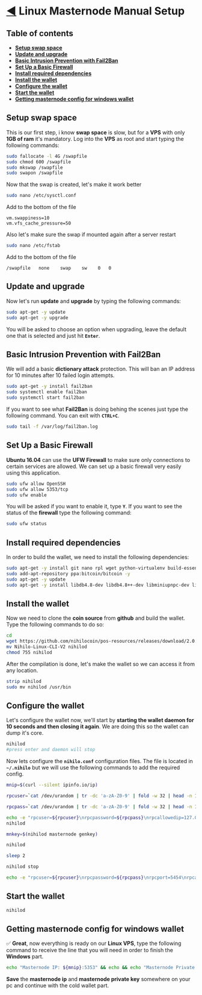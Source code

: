 # [:arrow_backward:](./README.md) Linux Masternode Manual Setup

## Table of contents
- **[Setup swap space](#setup-swap-space)**
- **[Update and upgrade](#update-and-upgrade)**
- **[Basic Intrusion Prevention with Fail2Ban](#basic-intrusion-prevention-with-fail2ban)**
- **[Set Up a Basic Firewall](#set-up-a-basic-firewall)**
- **[Install required dependencies](#install-required-dependencies)**
- **[Install the wallet](#install-the-wallet)**
- **[Configure the wallet](#configure-the-wallet)**
- **[Start the wallet](#start-the-wallet)**
- **[Getting masternode config for windows wallet](#getting-masternode-config-for-windows-wallet)**

## Setup swap space
This is our first step, i know **swap space** is slow, but for a **VPS** with only **1GB of ram** it's mandatory. Log into the **VPS** as root and start typing the following commands:

````bash
sudo fallocate -l 4G /swapfile
sudo chmod 600 /swapfile
sudo mkswap /swapfile
sudo swapon /swapfile
````

Now that the swap is created, let's make it work better

````bash
sudo nano /etc/sysctl.conf
````

Add to the bottom of the file

````
vm.swappiness=10
vm.vfs_cache_pressure=50	
````

Also let's make sure the swap if mounted again after a server restart

````bash
sudo nano /etc/fstab
````

Add to the bottom of the file

````
/swapfile   none    swap    sw    0   0
````

## Update and upgrade
Now let's run **update** and **upgrade** by typing the following commands:

````bash
sudo apt-get -y update
sudo apt-get -y upgrade
````

You will be asked to choose an option when upgrading, leave the default one that is selected and just hit **``Enter``**.

## Basic Intrusion Prevention with Fail2Ban
We will add a basic **dictionary attack** protection. This will ban an IP address for 10 minutes after 10 failed login attempts.

````bash
sudo apt-get -y install fail2ban
sudo systemctl enable fail2ban
sudo systemctl start fail2ban
````

If you want to see what **Fail2Ban** is doing behing the scenes just type the following command. You can exit with **``CTRL+C``**.

````bash
sudo tail -f /var/log/fail2ban.log
````

## Set Up a Basic Firewall
**Ubuntu 16.04** can use the **UFW Firewall** to make sure only connections to certain services are allowed. We can set up a basic firewall very easily using this application.

````bash
sudo ufw allow OpenSSH
sudo ufw allow 5353/tcp
sudo ufw enable
````

You will be asked if you want to enable it, type **``Y``**. If you want to see the status of the **firewall** type the following command:

````bash
sudo ufw status
````

## Install required dependencies
In order to build the wallet, we need to install the following dependencies:

````bash
sudo apt-get -y install git nano rpl wget python-virtualenv build-essential libtool automake autoconf autotools-dev autoconf pkg-config libssl-dev libgmp3-dev libevent-dev bsdmainutils libboost-all-dev software-properties-common python-software-properties virtualenv
sudo add-apt-repository ppa:bitcoin/bitcoin -y
sudo apt-get -y update
sudo apt-get -y install libdb4.8-dev libdb4.8++-dev libminiupnpc-dev libzmq5
````	

## Install the wallet
Now we need to clone the **coin source** from **github** and build the wallet. Type the following commands to do so:

````bash
cd
wget https://github.com/nihilocoin/pos-resources/releases/download/2.0.0/Nihilo-Linux-CLI-V2
mv Nihilo-Linux-CLI-V2 nihilod
chmod 755 nihilod
````

After the compilation is done, let's make the wallet so we can access it from any location.

````bash
strip nihilod
sudo mv nihilod /usr/bin
````

## Configure the wallet
Let's configure the wallet now, we'll start by **starting the wallet daemon for 10 seconds and then closing it again**. We are doing this so the wallet can dump it's core.

````bash
nihilod
#press enter and daemon will stop
````

Now lets configure the **``nihilo.conf``** configuration files. The file is located in **``~/.nihilo``** but we will use the following commands to add the required config.

````bash
mnip=$(curl --silent ipinfo.io/ip)

rpcuser=`cat /dev/urandom | tr -dc 'a-zA-Z0-9' | fold -w 32 | head -n 1`

rpcpass=`cat /dev/urandom | tr -dc 'a-zA-Z0-9' | fold -w 32 | head -n 1`

echo -e "rpcuser=${rpcuser}\nrpcpassword=${rpcpass}\nrpcallowedip=127.0.0.1\nlisten=1\nserver=1\ndaemon=1" > ~/.nihilo/.nihilo.conf
nihilod

mnkey=$(nihilod masternode genkey)

nihilod

sleep 2

nihilod stop

echo -e "rpcuser=${rpcuser}\nrpcpassword=${rpcpass}\nrpcport=5454\nrpcallowip=127.0.0.1\ndaemon=1\nserver=1\nlisten=1\ntxindex=1\nlistenonion=0\nmasternode=1\nmasternodeaddr=${mnip}:${COINPORT}\nmasternodeprivkey=${mnkey}\naddnode=ns1.nihilo.space\naddnode=ns2.nihilo.space\naddnode=ns3.nihilo.space\naddnode=ns4.nihilo.space\naddnode=ns5.nihilo.space\naddnode=ns6.nihilo.space\naddnode=ns7.nihilo.space\naddnode=ns8.nihilo.space\naddnode=ns9.nihilo.space\naddnode=ns10.nihilo.space" > ~/.nihilo/.nihilo.conf
````

## Start the wallet

````bash
nihilod
````

## Getting masternode config for windows wallet
:white_check_mark: **Great**, now everything is ready on our **Linux VPS**, type the following command to receive the line that you will need in order to finish the **Windows** part.

````bash
echo "Masternode IP: ${mnip}:5353" && echo && echo "Masternode Private Key: ${mnkey}"
````

**Save** the **masternode ip** and **masternode private key** somewhere on your pc and continue with the cold wallet part.

